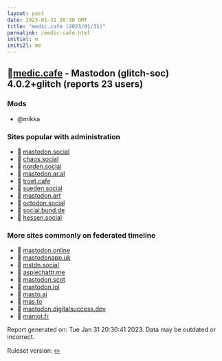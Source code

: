 ```yaml
---
layout: post
date: 2023-01-31 20:30 GMT
title: "medic.cafe (2023/01/31)"
permalink: /medic-cafe.html
initial: m
initi2l: me
---
```


## 🐘[medic.cafe](https://medic.cafe) - Mastodon (glitch-soc) 4.0.2+glitch (reports 23 users)

### Mods
 * @mikka

### Sites popular with administration

* 🧸 [mastodon.social](/mastodon-social.html)
* 🐘 [chaos.social](/chaos-social.html)
* 🐘 [norden.social](/norden-social.html)
* 🐘 [mastodon.ar.al](/mastodon-ar-al.html)
* 🐘 [troet.cafe](/troet-cafe.html)
* 🐘 [sueden.social](/sueden-social.html)
* 🐘 [mastodon.art](/mastodon-art.html)
* 🐘 [octodon.social](/octodon-social.html)
* 🐘 [social.bund.de](/social-bund-de.html)
* 🐘 [hessen.social](/hessen-social.html)

### More sites commonly on federated timeline

* 🐘 [mastodon.online](/mastodon-online.html)
* 🐘 [mastodonapp.uk](/mastodonapp-uk.html)
* 🐘 [mstdn.social](/mstdn-social.html)
* 🐘 [aspiechattr.me](/aspiechattr-me.html)
* 🐘 [mastodon.scot](/mastodon-scot.html)
* 🐘 [mastodon.lol](/mastodon-lol.html)
* 🐘 [masto.ai](/masto-ai.html)
* 🐘 [mas.to](/mas-to.html)
* 🐘 [mastodon.digitalsuccess.dev](/mastodon-digitalsuccess-dev.html)
* 🐘 [mamot.fr](/mamot-fr.html)

Report generated on: Tue Jan 31 20:30:41 2023. Data may be outdated or incorrect.

Ruleset version: [✏️](/version-pencil)
